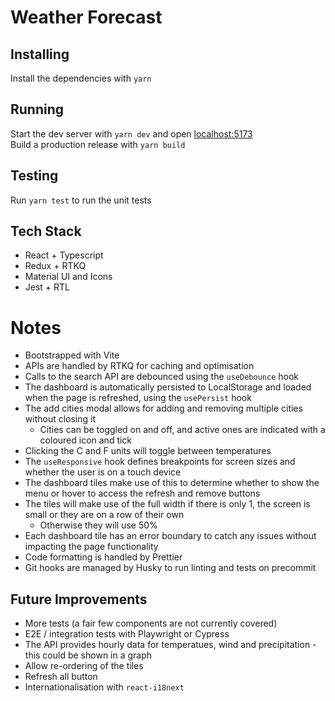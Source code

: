 # Weather Forecast
## Installing
Install the dependencies with `yarn`
## Running
Start the dev server with `yarn dev` and open [localhost:5173](http://localhost:5173)  
Build a production release with `yarn build`

## Testing
Run `yarn test` to run the unit tests

## Tech Stack
- React + Typescript
- Redux + RTKQ
- Material UI and Icons
- Jest + RTL

# Notes
- Bootstrapped with Vite
- APIs are handled by RTKQ for caching and optimisation
- Calls to the search API are debounced using the `useDebounce` hook
- The dashboard is automatically persisted to LocalStorage and loaded when the page is refreshed, using the `usePersist` hook
- The add cities modal allows for adding and removing multiple cities without closing it
  - Cities can be toggled on and off, and active ones are indicated with a coloured icon and tick
- Clicking the C and F units will toggle between temperatures
- The `useResponsive` hook defines breakpoints for screen sizes and whether the user is on a touch device
- The dashboard tiles make use of this to determine whether to show the menu or hover to access the refresh and remove buttons
- The tiles will make use of the full width if there is only 1, the screen is small or they are on a row of their own
  - Otherwise they will use 50%
- Each dashboard tile has an error boundary to catch any issues without impacting the page functionality
- Code formatting is handled by Prettier
- Git hooks are managed by Husky to run linting and tests on precommit

## Future Improvements
- More tests (a fair few components are not currently covered)
- E2E / integration tests with Playwright or Cypress
- The API provides hourly data for temperatues, wind and precipitation - this could be shown in a graph
- Allow re-ordering of the tiles
- Refresh all button
- Internationalisation with `react-i18next`